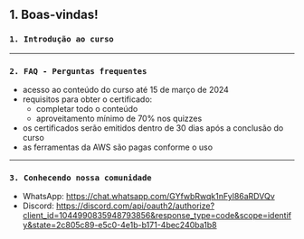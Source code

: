 ## 1. Boas-vindas!


### ```1. Introdução ao curso```
---


### ```2. FAQ - Perguntas frequentes```
- acesso ao conteúdo do curso até 15 de março de 2024
- requisitos para obter o certificado:
    - completar todo o conteúdo
    - aproveitamento mínimo de 70% nos quizzes
- os certificados serão emitidos dentro de 30 dias após a conclusão do curso
- as ferramentas da AWS são pagas conforme o uso
---


### ```3. Conhecendo nossa comunidade```
- WhatsApp: https://chat.whatsapp.com/GYfwbRwqk1nFyl86aRDVQv
- Discord: https://discord.com/api/oauth2/authorize?client_id=1044990835948793856&response_type=code&scope=identify&state=2c805c89-e5c0-4e1b-b171-4bec240ba1b8